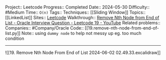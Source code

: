 Project:: Leetcode
Progress:: Completed
Date:: 2024-05-30
Difficulty:: #Medium 
Time:: `O(n)`
Tags:: 
Techniques:: [[Sliding Window]]
Topics:: [[LinkedList]]
Sites:: [Leetcode](https://leetcode.com/problems/remove-nth-node-from-end-of-list/description/)
Walkthrough:: [Remove Nth Node from End of List - Oracle Interview Question - Leetcode 19 - YouTube](https://www.youtube.com/watch?v=XVuQxVej6y8)
Related problems:: 
Companies:: #Company/Oracle
Code:: [[19.remove-nth-node-from-end-of-list.py]]
Note:: using `dummy node` to help not messy up eg. too much condition

---
![[19. Remove Nth Node From End of List 2024-06-02 02.49.33.excalidraw]]